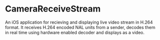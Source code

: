# CameraReceiveStream

An iOS application for recieving and displaying live video stream in H.264 format. It receives H.264 encoded NAL units from a 
sender, decodes them in real time using hardware enabled decoder and displays as a video. 
